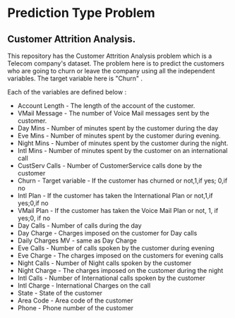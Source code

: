 # Prediction Type Problem
## Customer Attrition Analysis.

This repository has the Customer Attrition Analysis problem which is a Telecom company's dataset.
The problem here is to predict the customers who are going to churn or leave the company using all the independent variables.
The target variable here is "Churn" .

Each of the variables are defined below :

* Account Length - The length of the account of the customer.
* VMail Message - The number of Voice Mail messages sent by the customer.
* Day Mins - Number of minutes spent by the customer during the day
* Eve Mins - Number of minutes spent by the customer during evening.
* Night Mins - Number of minutes spent by the customer during the night.
* Intl Mins - Number of minutes spent by the customer on an international call
* CustServ Calls - Number of CustomerService calls done by the customer
* Churn - Target variable - If the customer has churned or not,1,if yes; 0,if no
* Intl Plan - If the customer has taken the International Plan or not,1,if yes;0,if no 
* VMail Plan - If the customer has taken the Voice Mail Plan or not, 1, if yes;0, if no 
* Day Calls - Number of calls during the day
* Day Charge - Charges imposed on the customer for Day calls
* Daily Charges MV - same as Day Charge
* Eve Calls - Number of calls spoken by the customer during evening
* Eve Charge - The charges imposed on the customers for evening calls
* Night Calls - Number of Night calls spoken  by the customer
* Night Charge - The charges imposed on the customer during the night
* Intl Calls - Number of International calls spoken by the customer
* Intl Charge - International Charges on the call
* State - State of the customer
* Area Code - Area code of the customer
* Phone - Phone number of the customer
